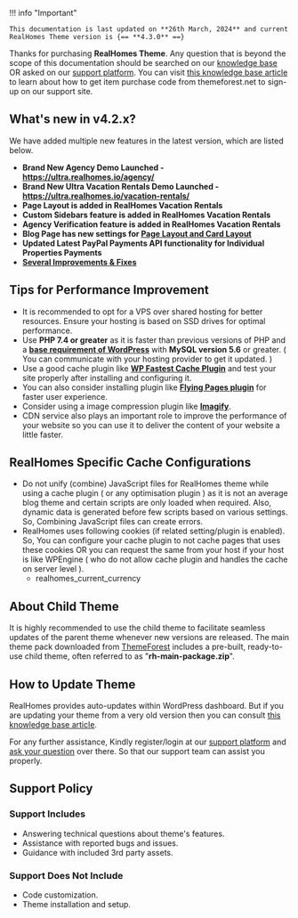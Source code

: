 !!! info "Important"

    This documentation is last updated on **26th March, 2024** and current RealHomes Theme version is {== **4.3.0** ==}

Thanks for purchasing **RealHomes Theme**. Any question that is beyond the scope of this documentation should be searched on our <a target="_blank" href="https://support.inspirythemes.com/">knowledge base</a> OR asked on our <a target="_blank" href="https://support.inspirythemes.com/login-register/">support platform</a>. You can visit <a target="_blank" href="https://support.inspirythemes.com/knowledgebase/how-to-get-themeforest-item-purchase-code/">this knowledge base article</a> to learn about how to get item purchase code from themeforest.net to sign-up on our support site.

## What's new in v4.2.x?

We have added multiple new features in the latest version, which are listed below.

- <strong>Brand New Agency Demo Launched - <a target="_blank" href="https://ultra.realhomes.io/agency/">https://ultra.realhomes.io/agency/</a></strong>
- <strong>Brand New Ultra Vacation Rentals Demo Launched - <a target="_blank" href="https://ultra.realhomes.io/vacation-rentals/">https://ultra.realhomes.io/vacation-rentals/</a></strong>
- <strong>Page Layout is added in RealHomes Vacation Rentals</strong>
- <strong>Custom Sidebars feature is added in RealHomes Vacation Rentals</strong>
- <strong>Agency Verification feature is added in RealHomes Vacation Rentals</strong>
- <strong>Blog Page has new settings for <a href="https://realhomes.io/documentation/news-page/#blog-page-settings" target="_blank">Page Layout and Card Layout</a></strong>
- <strong>Updated Latest PayPal Payments API functionality for Individual Properties Payments</strong>
- <strong><a href="https://realhomes.io/changelog/" target="_blank">Several Improvements & Fixes</a></strong>

## Tips for Performance Improvement
* It is recommended to opt for a VPS over shared hosting for better resources. Ensure your hosting is based on SSD drives for optimal performance.
* Use **PHP 7.4 or greater** as it is faster than previous versions of PHP and a <strong><a href="https://wordpress.org/about/requirements/" target="_blank">base requirement of WordPress</a></strong> with **MySQL version 5.6** or greater. ( You can communicate with your hosting provider to get it updated. )
* Use a good cache plugin like <strong><a href="https://wordpress.org/plugins/wp-fastest-cache/" target="_blank">WP Fastest Cache Plugin</a></strong> and test your site properly after installing and configuring it. 
* You can also consider installing plugin like  <strong><a href="https://wordpress.org/plugins/flying-pages/" target="_blank">Flying Pages plugin</a></strong> for faster user experience.
* Consider using a image compression plugin like <strong><a href="https://wordpress.org/plugins/imagify/" target="_blank">Imagify</a></strong>.
* CDN service also plays an important role to improve the performance of your website so you can use it to deliver the content of your website a little faster.

## RealHomes Specific Cache Configurations

* Do not unify (combine) JavaScript files for RealHomes theme while using a cache plugin ( or any optimisation plugin ) as it is not an average blog theme and certain scripts are only loaded when required. Also, dynamic data is generated before few scripts based on various settings. So, Combining JavaScript files can create errors.
* RealHomes uses following cookies (if related setting/plugin is enabled). So, You can configure your cache plugin to not cache pages that uses these cookies OR you can request the same from your host if your host is like WPEngine ( who do not allow cache plugin and handles the cache on server level ).
    - realhomes_current_currency

## About Child Theme

It is highly recommended to use the child theme to facilitate seamless updates of the parent theme whenever new versions are released. The main theme pack downloaded from <a target="_blank" href="https://themeforest.net/downloads">ThemeForest</a> includes a pre-built, ready-to-use child theme, often referred to as "**rh-main-package.zip**".

## How to Update Theme
RealHomes provides auto-updates within WordPress dashboard. But if you are updating your theme from a very old version then you can consult <a target="_blank" href="https://support.inspirythemes.com/knowledgebase/how-to-update-realhomes-theme-to-the-latest-version/">this knowledge base article</a>.

For any further assistance, Kindly register/login at our <a target="_blank" href="https://support.inspirythemes.com/login-register/">support platform</a> and <a target="_blank" href="https://support.inspirythemes.com/ask-question/">ask your question</a> over there. So that our support team can assist you properly.

## Support Policy

### **Support Includes**

- Answering technical questions about theme's features.
- Assistance with reported bugs and issues.
- Guidance with included 3rd party assets.

### **Support Does Not Include**

- Code customization.
- Theme installation and setup.